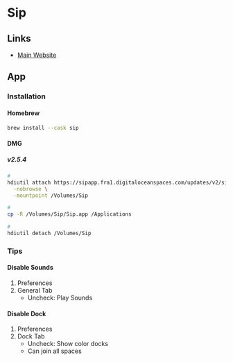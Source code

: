 # Sip

<!--
https://sipapp.io/updates/#2.5.4
-->

## Links

- [Main Website](https://sipapp.io)

## App

### Installation

#### Homebrew

```sh
brew install --cask sip
```

#### DMG

##### v2.5.4

```sh
#
hdiutil attach https://sipapp.fra1.digitaloceanspaces.com/updates/v2/sip-2.5.4.dmg \
  -nobrowse \
  -mountpoint /Volumes/Sip

#
cp -R /Volumes/Sip/Sip.app /Applications

#
hdiutil detach /Volumes/Sip
```

### Tips

#### Disable Sounds

1. Preferences
2. General Tab
   - Uncheck: Play Sounds

#### Disable Dock

1. Preferences
2. Dock Tab
   - Uncheck: Show color docks
   - Can join all spaces
